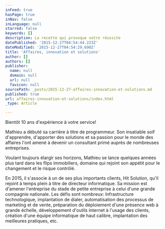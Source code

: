 ```yaml
---
inFeed: true
hasPage: true
inNav: false
inLanguage: null
starred: false
keywords: []
description: La recette qui provoque votre réussite
datePublished: '2015-12-27T04:54:44.223Z'
dateModified: '2015-12-27T04:54:29.690Z'
title: 'Affaires, innovation et solutions'
author: []
authors: []
publisher:
  name: null
  domain: null
  url: null
  favicon: null
sourcePath: _posts/2015-12-27-affaires-innovation-et-solutions.md
published: true
url: affaires-innovation-et-solutions/index.html
_type: Article

---
```

Bientôt 10 ans d'expérience à votre service!

Mathieu a débuté sa carrière à titre de programmeur. Son insatiable soif d'apprendre, d'apporter des solutions et sa passion pour le monde des affaires l'ont amené à devenir un consultant primé auprès de nombreuses entreprises.

Voulant toujours élargir ses horizons, Mathieu se lance quelques années plus tard dans les flips immobiliers, domaine qui rejoint son appétit pour le changement et le risque contrôlé. 

En 2015, il s'associe à un de ses plus importants clients, Hit Solution, qu'il rejoint à temps plein à titre de directeur informatique. Sa mission est d'amener l'entreprise du stade de petite entreprise à celui d'une grande compagnie nationale. Les défis sont nombreux: Infrastructure technologique, implantation de dialer, automatisation des processus de marketing et de vente, préparation du déploiement d'une présence web à grande échelle, développement d'outils internet à l'usage des clients, création d'une équipe informatique de haut calibre, implantation des meilleures pratiques, etc.